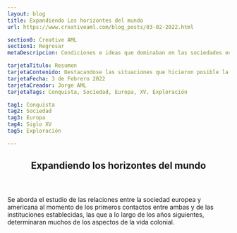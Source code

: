 ```yaml
---
layout: blog
title: Expandiendo Los horizontes del mundo
url: https://www.creativeaml.com/blog_posts/03-02-2022.html

section0: Creative AML
section1: Regresar
metaDescripcion: Condiciones e ideas que dominaban en las sociedades europeas y principalmente española durante los siglos XV y XVI.

tarjetaTitulo: Resumen
tarjetaContenido: Destacandose las situaciones que hicieron posible la organización de los viajes de exploración y descubrimiento que llevaron a los españoles a suelo americano y al posterior proceso de conquista.
tarjetaFecha: 3 de Febrero 2022
tarjetaCreador: Jorge AML
tarjetaTags: Conquista, Sociedad, Europa, XV, Exploración

tag1: Conquista
tag2: Sociedad
tag3: Europa
tag4: Siglo XV
tag5: Exploración

---
```

<article>
    <header>
        <h1>Expandiendo los horizontes del mundo</h1>
    </header>
    <section class="intro">        
<p>Se aborda el estudio de las relaciones entre la sociedad europea y americana al momento de los primeros contactos entre ambas y de las instituciones establecidas, las que a lo largo de los años siguientes, determinaran muchos de los aspectos de la vida colonial.</p>    
    </section>
</article>
